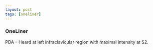 ```yaml
---
layout: post
tags: [oneliner]
---
```



### OneLiner

PDA – Heard at left infraclavicular region with maximal intensity at S2.
